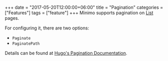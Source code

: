 +++
date = "2017-05-20T12:00:00+06:00"
title = "Pagination"
categories = ["Features"]
tags = ["feature"]
+++
Minimo supports pagination on [List](https://gohugo.io/templates/list/) pages.

For configuring it, there are two options:

- `Paginate`
- `PaginatePath`

Details can be found at [Hugo's Pagination Documentation](https://gohugo.io/extras/pagination/).
